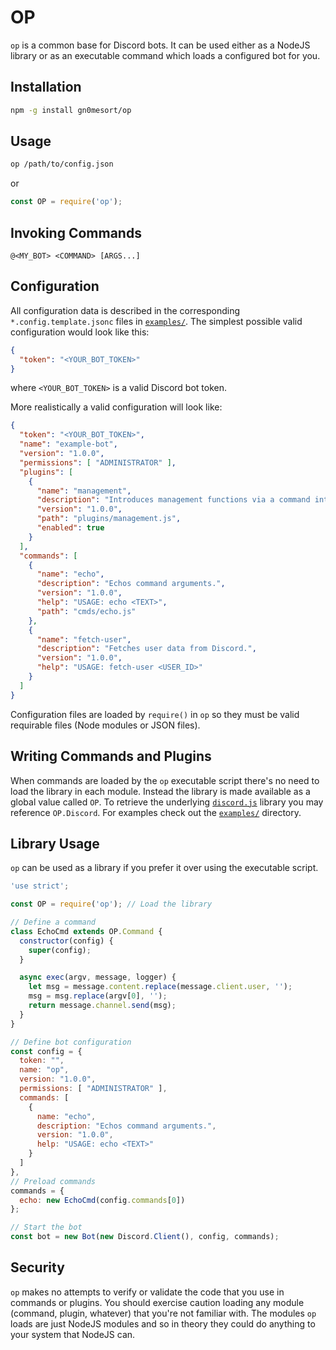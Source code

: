 # OP

`op` is a common base for Discord bots. It can be used either as a NodeJS library or as an executable command which loads a configured bot for you.

## Installation

```sh
npm -g install gn0mesort/op
```

## Usage

```sh
op /path/to/config.json
```

or

```js
const OP = require('op');
```

## Invoking Commands

```none
@<MY_BOT> <COMMAND> [ARGS...]
```

## Configuration

All configuration data is described in the corresponding `*.config.template.jsonc` files in [`examples/`](examples). The simplest possible valid configuration would look like this:

```json
{
  "token": "<YOUR_BOT_TOKEN>"
}
```

where `<YOUR_BOT_TOKEN>` is a valid Discord bot token.

More realistically a valid configuration will look like:

```json
{
  "token": "<YOUR_BOT_TOKEN>",
  "name": "example-bot",
  "version": "1.0.0",
  "permissions": [ "ADMINISTRATOR" ],
  "plugins": [
    {
      "name": "management",
      "description": "Introduces management functions via a command interface.",
      "version": "1.0.0",
      "path": "plugins/management.js",
      "enabled": true
    }
  ],
  "commands": [
    {
      "name": "echo",
      "description": "Echos command arguments.",
      "version": "1.0.0",
      "help": "USAGE: echo <TEXT>",
      "path": "cmds/echo.js"
    },
    {
      "name": "fetch-user",
      "description": "Fetches user data from Discord.",
      "version": "1.0.0",
      "help": "USAGE: fetch-user <USER_ID>"
    }
  ]
}
```

Configuration files are loaded by `require()` in `op` so they must be valid requirable files (Node modules or JSON files).

## Writing Commands and Plugins

When commands are loaded by the `op` executable script there's no need to load the library in each module. Instead the library is made available as a global value called `OP`. To retrieve the underlying [`discord.js`](https://discord.js.org) library you may reference `OP.Discord`. For examples check out the [`examples/`](examples) directory.

## Library Usage

`op` can be used as a library if you prefer it over using the executable script.

```js
'use strict';

const OP = require('op'); // Load the library

// Define a command
class EchoCmd extends OP.Command {
  constructor(config) {
    super(config);
  }

  async exec(argv, message, logger) {
    let msg = message.content.replace(message.client.user, '');
    msg = msg.replace(argv[0], '');
    return message.channel.send(msg);
  }
}

// Define bot configuration
const config = {
  token: "",
  name: "op",
  version: "1.0.0",
  permissions: [ "ADMINISTRATOR" ],
  commands: [
    {
      name: "echo",
      description: "Echos command arguments.",
      version: "1.0.0",
      help: "USAGE: echo <TEXT>"
    }
  ]
},
// Preload commands
commands = {
  echo: new EchoCmd(config.commands[0])
};

// Start the bot
const bot = new Bot(new Discord.Client(), config, commands);
```

## Security

`op` makes no attempts to verify or validate the code that you use in commands or plugins. You should exercise caution loading any module (command, plugin, whatever) that you're not familiar with. The modules `op` loads are just NodeJS modules and so in theory they could do anything to your system that NodeJS can.
